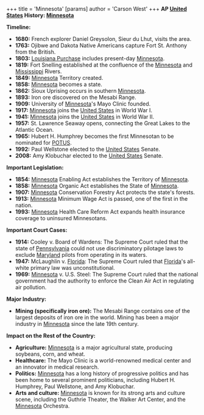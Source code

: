 +++
 title = 'Minnesota'
[params]
	author = 'Carson West'
+++
**AP [United States](./../united-states/) History: [Minnesota](./../minnesota/)**

**Timeline:**

* **1680:** French explorer Daniel Greysolon, Sieur du Lhut, visits the area.
* **1763:** Ojibwe and Dakota Native Americans capture Fort St. Anthony from the British.
* **1803:** [Louisiana Purchase](./../louisiana-purchase/) includes present-day [Minnesota](./../minnesota/).
* **1819:** Fort Snelling established at the confluence of the [Minnesota](./../minnesota/) and [Mississippi](./../mississippi/) Rivers.
* **1849:** [Minnesota](./../minnesota/) Territory created.
* **1858:** [Minnesota](./../minnesota/) becomes a state.
* **1862:** Sioux Uprising occurs in southern [Minnesota](./../minnesota/).
* **1893:** Iron ore discovered on the Mesabi Range.
* **1909:** University of [Minnesota](./../minnesota/)'s Mayo Clinic founded.
* **1917:** [Minnesota](./../minnesota/) joins the [United States](./../united-states/) in World War I.
* **1941:** [Minnesota](./../minnesota/) joins the [United States](./../united-states/) in World War II.
* **1957:** St. Lawrence Seaway opens, connecting the Great Lakes to the Atlantic Ocean.
* **1965:** Hubert H. Humphrey becomes the first Minnesotan to be nominated for [POTUS](./../potus/).
* **1992:** Paul Wellstone elected to the [United States](./../united-states/) Senate.
* **2008:** Amy Klobuchar elected to the [United States](./../united-states/) Senate.

**Important Legislation:**

* **1854:** [Minnesota](./../minnesota/) Enabling Act establishes the Territory of [Minnesota](./../minnesota/).
* **1858:** [Minnesota](./../minnesota/) Organic Act establishes the State of [Minnesota](./../minnesota/).
* **1907:** [Minnesota](./../minnesota/) Conservation Forestry Act protects the state's forests.
* **1913:** [Minnesota](./../minnesota/) Minimum Wage Act is passed, one of the first in the nation.
* **1993:** [Minnesota](./../minnesota/) Health Care Reform Act expands health insurance coverage to uninsured Minnesotans.

**Important Court Cases:**

* **1914:** Cooley v. Board of Wardens: The Supreme Court ruled that the state of [Pennsylvania](./../pennsylvania/) could not use discriminatory pilotage laws to exclude [Maryland](./../maryland/) pilots from operating in its waters.
* **1947:** McLaughlin v. [Florida](./../florida/): The Supreme Court ruled that [Florida](./../florida/)'s all-white primary law was unconstitutional.
* **1969:** [Minnesota](./../minnesota/) v. U.S. Steel: The Supreme Court ruled that the national government had the authority to enforce the Clean Air Act in regulating air pollution.

**Major Industry:**

* **Mining (specifically iron ore):** The Mesabi Range contains one of the largest deposits of iron ore in the world. Mining has been a major industry in [Minnesota](./../minnesota/) since the late 19th century.

**Impact on the Rest of the Country:**

* **Agriculture:** [Minnesota](./../minnesota/) is a major agricultural state, producing soybeans, corn, and wheat.
* **Healthcare:** The Mayo Clinic is a world-renowned medical center and an innovator in medical research.
* **Politics:** [Minnesota](./../minnesota/) has a long history of progressive politics and has been home to several prominent politicians, including Hubert H. Humphrey, Paul Wellstone, and Amy Klobuchar.
* **Arts and culture:** [Minnesota](./../minnesota/) is known for its strong arts and culture scene, including the Guthrie Theater, the Walker Art Center, and the [Minnesota](./../minnesota/) Orchestra.